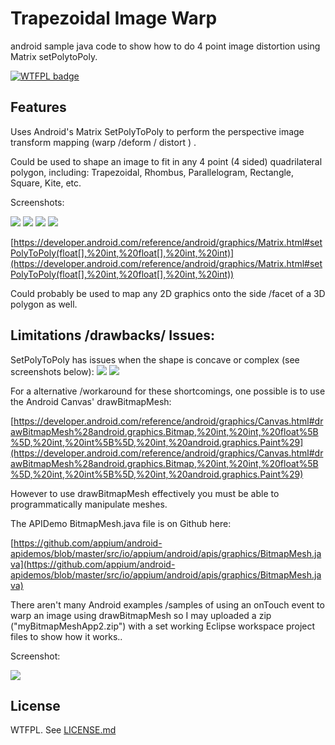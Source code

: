 # Trapezoidal Image Warp
android sample java code to show how to do 4 point image distortion using Matrix setPolytoPoly.

[![WTFPL badge](http://www.wtfpl.net/wp-content/uploads/2012/12/wtfpl-badge-4.png)](http://www.wtfpl.net/)
## Features
Uses Android's Matrix SetPolyToPoly to perform the perspective  image transform mapping (warp /deform / distort ) .

Could be used to shape an image to fit in any 4 point (4 sided) quadrilateral polygon, including:
Trapezoidal, Rhombus, Parallelogram, Rectangle, Square, Kite, etc.


Screenshots:

![](https://github.com/jameswhite7/android_trapezoidal_imagewarp/blob/master/readme_screenshots/screenshot_cropped.png)
![](https://github.com/jameswhite7/android_trapezoidal_imagewarp/blob/master/readme_screenshots/screenshot_parallelogram.png)
![](https://github.com/jameswhite7/android_trapezoidal_imagewarp/blob/master/readme_screenshots/screenshot_diamond_shape.png)
![](https://github.com/jameswhite7/android_trapezoidal_imagewarp/blob/master/readme_screenshots/screenshot_kite_shape.png)

[https://developer.android.com/reference/android/graphics/Matrix.html#setPolyToPoly(float[],%20int,%20float[],%20int,%20int)](https://developer.android.com/reference/android/graphics/Matrix.html#setPolyToPoly(float[],%20int,%20float[],%20int,%20int))

Could probably be used to map any 2D graphics onto the side /facet of a 3D polygon as well.

## Limitations /drawbacks/ Issues:

SetPolyToPoly has issues when the shape is concave or complex (see screenshots below):
![](https://github.com/jameswhite7/android_trapezoidal_imagewarp/blob/master/readme_screenshots/screenshot_issue1.png)
![](https://github.com/jameswhite7/android_trapezoidal_imagewarp/blob/master/readme_screenshots/screenshot_issue2.png)

For a alternative /workaround for these shortcomings, one possible is to use the Android Canvas' drawBitmapMesh:

[https://developer.android.com/reference/android/graphics/Canvas.html#drawBitmapMesh%28android.graphics.Bitmap,%20int,%20int,%20float%5B%5D,%20int,%20int%5B%5D,%20int,%20android.graphics.Paint%29](https://developer.android.com/reference/android/graphics/Canvas.html#drawBitmapMesh%28android.graphics.Bitmap,%20int,%20int,%20float%5B%5D,%20int,%20int%5B%5D,%20int,%20android.graphics.Paint%29)

However to use drawBitmapMesh effectively you must be able to programmatically manipulate meshes.

The APIDemo BitmapMesh.java file is on Github here:

[https://github.com/appium/android-apidemos/blob/master/src/io/appium/android/apis/graphics/BitmapMesh.java](https://github.com/appium/android-apidemos/blob/master/src/io/appium/android/apis/graphics/BitmapMesh.java)

There aren't many Android examples /samples of using an onTouch event to warp an image using drawBitmapMesh so I may uploaded a zip ("myBitmapMeshApp2.zip") with a set working Eclipse workspace project files to show how it works.. 

Screenshot:

![](https://github.com/jameswhite7/android_trapezoidal_imagewarp/blob/master/bitmapmesh_warping_screenshot-annotated.png)

## License
WTFPL. See [LICENSE.md](https://cdn.rawgit.com/Evpok/latex-autocomplete/master/LICENSE.md)

